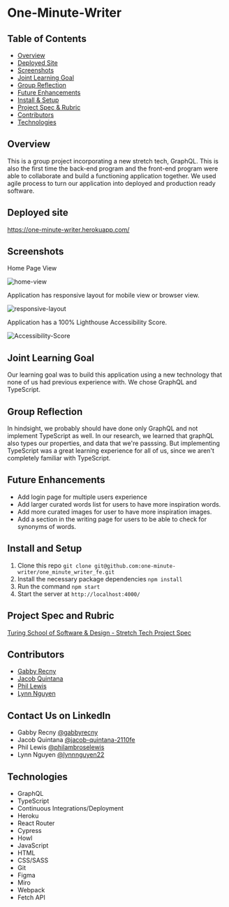 # One-Minute-Writer

## Table of Contents
- [Overview](#overview)
- [Deployed Site](#deployed-site)
- [Screenshots](#screenshots)
- [Joint Learning Goal](#joint-learning-goal)
- [Group Reflection](#group-reflection)
- [Future Enhancements](#future-enhancements)
- [Install & Setup](#install-and-setup)
- [Project Spec & Rubric](#project-spec-and-rubric)
- [Contributors](#contributors)
- [Technologies](#technologies)

## Overview
This is a group project incorporating a new stretch tech, GraphQL. This is also the first time the back-end program and the front-end program were able to collaborate and build a functioning application together. We used agile process to turn our application into deployed and production ready software. 

## Deployed site

https://one-minute-writer.herokuapp.com/

## Screenshots 

Home Page View 

![home-view]()

Application has responsive layout for mobile view or browser view. 

![responsive-layout]()

Application has a 100% Lighthouse Accessibility Score.

![Accessibility-Score]()

## Joint Learning Goal
Our learning goal was to build this application using a new technology that none of us had previous experience with. We chose GraphQL and TypeScript.

## Group Reflection 
In hindsight, we probably should have done only GraphQL and not implement TypeScript as well. In our research, we learned that graphQL also types our properties, and data that we're passsing. But implementing TypeScript was a great learning experience for all of us, since we aren't completely familiar with TypeScript. 

## Future Enhancements
- Add login page for multiple users experience
- Add larger curated words list for users to have more inspiration words. 
- Add more curated images for user to have more inspiration images. 
- Add a section in the writing page for users to be able to check for synonyms of words. 

## Install and Setup
  1. Clone this repo `git clone git@github.com:one-minute-writer/one_minute_writer_fe.git`
  2. Install the necessary package dependencies `npm install`
  3. Run the command `npm start`
  4. Start the server at `http://localhost:4000/`

## Project Spec and Rubric
[Turing School of Software & Design - Stretch Tech Project Spec](https://mod4.turing.edu/projects/capstone/)

## Contributors
- [Gabby Recny](https://github.com/Gabby-Recny)
- [Jacob Quintana](https://github.com/Jayquintana)  
- [Phil Lewis](https://github.com/philalewis)  
- [Lynn Nguyen](https://github.com/Alynn022)

## Contact Us on LinkedIn
- Gabby Recny [@gabbyrecny](https://www.linkedin.com/in/gabbyrecny/)
- Jacob Quintana [@jacob-quintana-2110fe](https://www.linkedin.com/in/jacob-quintana-2110fe/)
- Phil Lewis [@philambroselewis](https://www.linkedin.com/in/philambroselewis/) 
- Lynn Nguyen [@lynnnguyen22](https://www.linkedin.com/in/lynnnguyen22/)

## Technologies 

- GraphQL
- TypeScript 
- Continuous Integrations/Deployment 
- Heroku
- React Router
- Cypress
- Howl
- JavaScript
- HTML
- CSS/SASS
- Git
- Figma
- Miro
- Webpack
- Fetch API

